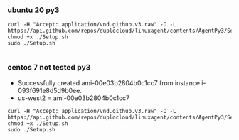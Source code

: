 

### ubuntu 20 py3 
```
curl -H "Accept: application/vnd.github.v3.raw" -O -L https://api.github.com/repos/duplocloud/linuxagent/contents/AgentPy3/Setup.sh
chmod +x ./Setup.sh
sudo ./Setup.sh


```
### centos 7 not tested py3
* Successfully created ami-00e03b2804b0c1cc7 from instance i-093f691e8d5d9b0ee.
* us-west2 =  ami-00e03b2804b0c1cc7 
```
curl -H "Accept: application/vnd.github.v3.raw" -O -L https://api.github.com/repos/duplocloud/linuxagent/contents/AgentPy3/Setup.sh
chmod +x ./Setup.sh
sudo ./Setup.sh
 

```
